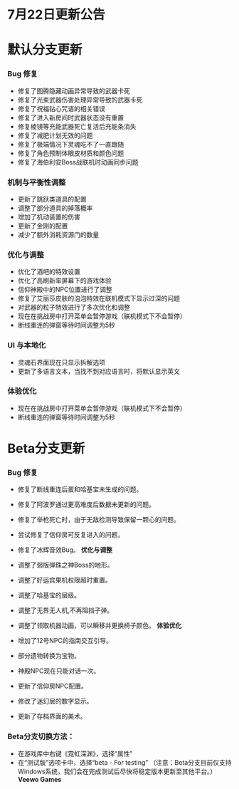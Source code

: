 # 7月22日更新公告

# 默认分支更新

### Bug 修复

* 修复了图腾隐藏动画异常导致的武器卡死
* 修复了光束武器伤害处理异常导致的武器卡死
* 修复了祝福钻心咒语的相关错误
* 修复了进入新房间时武器状态没有重置
* 修复棱镜等充能武器死亡复活后充能条消失
* 修复了减肥计划无效的问题
* 修复了极端情况下灵魂吃不了一直跟随
* 修复了角色预制体眼皮材质和颜色问题
* 修复了海伯利安Boss战联机时动画同步问题
### 机制与平衡性调整

* 更新了跳跃类道具的配置
* 调整了部分道具的掉落概率
* 增加了机动装置的伤害
* 更新了金刚的配置
* 减少了额外消耗资源门的数量
### 优化与调整

* 优化了酒吧的特效设置
* 优化了高刷新率屏幕下的游戏体验
* 信仰神殿中的NPC位置进行了调整
* 修复了艾丽莎皮肤的泡泡特效在联机模式下显示过深的问题
* 对武器的粒子特效进行了多次优化和调整
* 现在在挑战房中打开菜单会暂停游戏（联机模式下不会暂停）
* 断线重连的弹窗等待时间调整为5秒
### UI 与本地化

* 灵魂石界面现在只显示拆解选项
* 更新了多语言文本，当找不到对应语言时，将默认显示英文
### 体验优化

* 现在在挑战房中打开菜单会暂停游戏（联机模式下不会暂停）
* 断线重连的弹窗等待时间调整为5秒
# Beta分支更新

### Bug 修复

* 修复了断线重连后蛋和哈基宝未生成的问题。
* 修复了阿波罗通过更高难度后数据未更新的问题。
* 修复了举枪死亡时，由于无敌检测导致保留一颗心的问题。
* 尝试修复了信仰房可反复进入的问题。
* 修复了冰辉音效Bug。
**优化与调整**

* 调整了弱版弹珠之神Boss的地形。
* 调整了好运宾果机权限超时重置。
* 调整了哈基宝的层级。
* 调整了无界无人机,不再阻挡子弹。
* 调整了领取机器动画，可以瞬移并更换椅子颜色。
**体验优化**

* 增加了12号NPC的指南交互引导。
* 部分遗物转换为宝物。
* 神殿NPC现在只能对话一次。
* 更新了信仰房NPC配置。
* 修改了迷幻层的数字显示。
* 更新了存档界面的美术。
### Beta分支切换方法：

* 在游戏库中右键《霓虹深渊》，选择“属性”
* 在“测试版”选项卡中，选择“beta - For testing”
（注意：Beta分支目前仅支持Windows系统，我们会在完成测试后尽快将稳定版本更新至其他平台。）
**Veewo Games**

